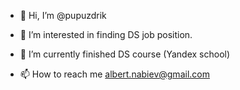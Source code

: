 - 👋 Hi, I’m @pupuzdrik
- 👀 I’m interested in finding DS job position.
- 🌱 I’m currently finished DS course (Yandex school)

- 📫 How to reach me albert.nabiev@gmail.com

<!---
pupuzdrik/pupuzdrik is a ✨ special ✨ repository because its `README.md` (this file) appears on your GitHub profile.
You can click the Preview link to take a look at your changes.
--->
